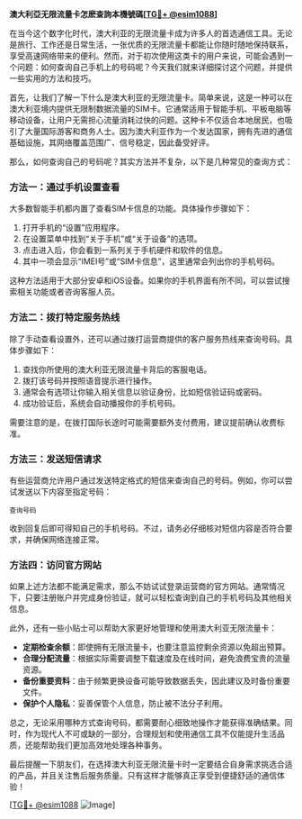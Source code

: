 **澳大利亞无限流量卡怎麽查詢本機號碼[[TG💪+ @esim1088](https://t.me/s/esim1088)]**

在当今这个数字化时代，澳大利亚的无限流量卡成为许多人的首选通信工具。无论是旅行、工作还是日常生活，一张优质的无限流量卡都能让你随时随地保持联系，享受高速网络带来的便利。然而，对于初次使用这类卡的用户来说，可能会遇到一个问题：如何查询自己手机上的号码呢？今天我们就来详细探讨这个问题，并提供一些实用的方法和技巧。

首先，让我们了解一下什么是澳大利亚的无限流量卡。简单来说，这是一种可以在澳大利亚境内提供无限制数据流量的SIM卡。它通常适用于智能手机、平板电脑等移动设备，让用户无需担心流量消耗过快的问题。这种卡不仅适合本地居民，也吸引了大量国际游客和商务人士。因为澳大利亚作为一个发达国家，拥有先进的通信基础设施，其网络覆盖范围广、信号稳定，因此备受好评。

那么，如何查询自己的号码呢？其实方法并不复杂，以下是几种常见的查询方式：

### 方法一：通过手机设置查看

大多数智能手机都内置了查看SIM卡信息的功能。具体操作步骤如下：

1. 打开手机的“设置”应用程序。
2. 在设置菜单中找到“关于手机”或“关于设备”的选项。
3. 点击进入后，你会看到一系列关于手机硬件和软件的信息。
4. 其中一项会显示“IMEI号”或“SIM卡信息”，这里通常会列出你的手机号码。

这种方法适用于大部分安卓和iOS设备。如果你的手机界面有所不同，可以尝试搜索相关功能或者咨询客服人员。

### 方法二：拨打特定服务热线

除了手动查看设置外，还可以通过拨打运营商提供的客户服务热线来查询号码。具体步骤如下：

1. 查找你所使用的澳大利亚无限流量卡背后的客服电话。
2. 拨打该号码并按照语音提示进行操作。
3. 通常会有选项让你输入相关信息以验证身份，比如短信验证码或密码。
4. 成功验证后，系统会自动播报你的手机号码。

需要注意的是，在拨打国际长途时可能需要额外支付费用，建议提前确认收费标准。

### 方法三：发送短信请求

有些运营商允许用户通过发送特定格式的短信来查询自己的号码。例如，你可以尝试发送以下内容至指定号码：

```
查询号码
```

收到回复后即可得知自己的手机号码。不过，请务必仔细核对短信内容是否符合要求，并确保网络连接正常。

### 方法四：访问官方网站

如果上述方法都不能满足需求，那么不妨试试登录运营商的官方网站。通常情况下，只要注册账户并完成身份验证，就可以轻松查询到自己的手机号码及其他相关信息。

此外，还有一些小贴士可以帮助大家更好地管理和使用澳大利亚无限流量卡：

- **定期检查余额**：即使拥有无限流量卡，也要注意监控剩余资源以免超出预算。
- **合理分配流量**：根据实际需要调整下载速度及在线时间，避免浪费宝贵的流量资源。
- **备份重要资料**：由于频繁更换设备可能导致数据丢失，因此建议及时备份重要文件。
- **保护个人隐私**：妥善保管个人信息，防止被不法分子利用。

总之，无论采用哪种方式查询号码，都需要耐心细致地操作才能获得准确结果。同时，作为现代人不可或缺的一部分，合理规划和使用通信工具不仅能提升生活品质，还能帮助我们更加高效地处理各种事务。

最后提醒一下朋友们，在选择澳大利亚无限流量卡时一定要结合自身需求挑选合适的产品，并且关注售后服务质量。只有这样才能够真正享受到便捷舒适的通信体验！

[[TG💪+ @esim1088](https://t.me/s/esim1088) ![Image](https://i.postimg.cc/4NQfJmqS/Snipaste-2025-05-13-00-14-12.png)]